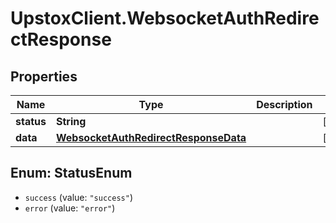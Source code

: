 # UpstoxClient.WebsocketAuthRedirectResponse

## Properties
Name | Type | Description | Notes
------------ | ------------- | ------------- | -------------
**status** | **String** |  | [optional] 
**data** | [**WebsocketAuthRedirectResponseData**](WebsocketAuthRedirectResponseData.md) |  | [optional] 

<a name="StatusEnum"></a>
## Enum: StatusEnum

* `success` (value: `"success"`)
* `error` (value: `"error"`)

